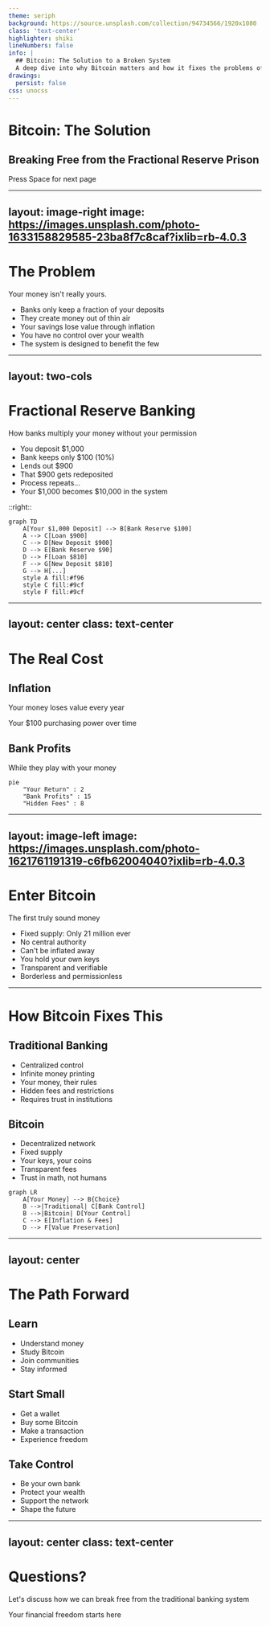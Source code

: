 ```yaml
---
theme: seriph
background: https://source.unsplash.com/collection/94734566/1920x1080
class: 'text-center'
highlighter: shiki
lineNumbers: false
info: |
  ## Bitcoin: The Solution to a Broken System
  A deep dive into why Bitcoin matters and how it fixes the problems of fractional reserve banking.
drawings:
  persist: false
css: unocss
---
```


# Bitcoin: The Solution
## Breaking Free from the Fractional Reserve Prison

<div class="pt-12">
  <span @click="$slidev.nav.next" class="px-2 py-1 rounded cursor-pointer" hover="bg-white bg-opacity-10">
    Press Space for next page <carbon:arrow-right class="inline"/>
  </span>
</div>

---
layout: image-right
image: https://images.unsplash.com/photo-1633158829585-23ba8f7c8caf?ixlib=rb-4.0.3
---

# The Problem

Your money isn't really yours.

<v-clicks>

- Banks only keep a fraction of your deposits
- They create money out of thin air
- Your savings lose value through inflation
- You have no control over your wealth
- The system is designed to benefit the few

</v-clicks>

---
layout: two-cols
---

# Fractional Reserve Banking

How banks multiply your money without your permission

<v-clicks>

- You deposit $1,000
- Bank keeps only $100 (10%)
- Lends out $900
- That $900 gets redeposited
- Process repeats...
- Your $1,000 becomes $10,000 in the system

</v-clicks>

::right::

```mermaid {scale: 0.7}
graph TD
    A[Your $1,000 Deposit] --> B[Bank Reserve $100]
    A --> C[Loan $900]
    C --> D[New Deposit $900]
    D --> E[Bank Reserve $90]
    D --> F[Loan $810]
    F --> G[New Deposit $810]
    G --> H[...]
    style A fill:#f96
    style C fill:#9cf
    style F fill:#9cf
```

---
layout: center
class: text-center
---

# The Real Cost

<div grid="~ cols-2 gap-4">
<div>

## Inflation
Your money loses value every year

<div v-click class="mt-4">
<Counter :count="100" />
<p class="text-sm opacity-75">Your $100 purchasing power over time</p>
</div>

</div>
<div>

## Bank Profits
While they play with your money

```mermaid {scale: 0.7}
pie
    "Your Return" : 2
    "Bank Profits" : 15
    "Hidden Fees" : 8
```

</div>
</div>

---
layout: image-left
image: https://images.unsplash.com/photo-1621761191319-c6fb62004040?ixlib=rb-4.0.3
---

# Enter Bitcoin

The first truly sound money

<v-clicks>

- Fixed supply: Only 21 million ever
- No central authority
- Can't be inflated away
- You hold your own keys
- Transparent and verifiable
- Borderless and permissionless

</v-clicks>

---

# How Bitcoin Fixes This

<div class="grid grid-cols-2 gap-4">

<div v-click>

## Traditional Banking
- Centralized control
- Infinite money printing
- Your money, their rules
- Hidden fees and restrictions
- Requires trust in institutions

</div>

<div v-click>

## Bitcoin
- Decentralized network
- Fixed supply
- Your keys, your coins
- Transparent fees
- Trust in math, not humans

</div>

</div>

<div v-click class="mt-8">

```mermaid {scale: 0.7}
graph LR
    A[Your Money] --> B{Choice}
    B -->|Traditional| C[Bank Control]
    B -->|Bitcoin| D[Your Control]
    C --> E[Inflation & Fees]
    D --> F[Value Preservation]
```

</div>

---
layout: center
---

# The Path Forward

<div class="grid grid-cols-3 gap-4">

<div v-click>

## Learn
- Understand money
- Study Bitcoin
- Join communities
- Stay informed

</div>

<div v-click>

## Start Small
- Get a wallet
- Buy some Bitcoin
- Make a transaction
- Experience freedom

</div>

<div v-click>

## Take Control
- Be your own bank
- Protect your wealth
- Support the network
- Shape the future

</div>

</div>

---
layout: center
class: text-center
---

# Questions?

Let's discuss how we can break free from the traditional banking system

<div class="pt-12">
  <span class="px-2 py-1 rounded cursor-pointer" hover="bg-white bg-opacity-10">
    Your financial freedom starts here
  </span>
</div>

<div class="abs-br m-6 flex gap-2">
  <a href="https://bitcoin.org" target="_blank" alt="Bitcoin"
    class="text-xl icon-btn opacity-50 !border-none !hover:text-white">
    <carbon:currency-dollar />
  </a>
</div>